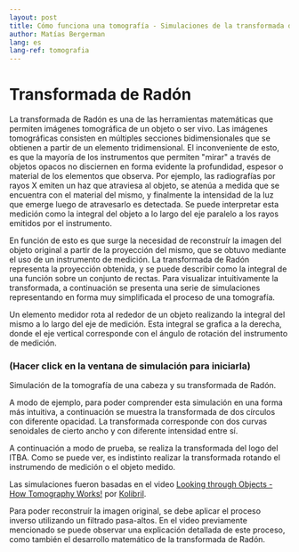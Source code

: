 ```yaml
---
layout: post
title: Cómo funciona una tomografía - Simulaciones de la transformada de Radón
author: Matías Bergerman
lang: es
lang-ref: tomografia
---
```


<script src="assets/files/tomografia-files/tomography.js"></script>

# Transformada de Radón

La transformada de Radón es una de las herramientas matemáticas que permiten imágenes tomográfica de un objeto o ser vivo. Las imágenes tomográficas consisten en múltiples secciones bidimensionales que se obtienen a partir de un elemento tridimensional. El inconveniente de esto, es que la mayoría de los instrumentos que permiten "mirar" a través de objetos opacos no disciernen en forma evidente la profundidad, espesor o material de los elementos que observa. Por ejemplo, las radiografías por rayos X emiten un haz que atraviesa al objeto, se atenúa a medida que se encuentra con el material del mismo, y finalmente la intensidad de la luz que emerge luego de atravesarlo es detectada. Se puede interpretar esta medición como la integral del objeto a lo largo del eje paralelo a los rayos emitidos por el instrumento.

En función de esto es que surge la necesidad de reconstruír la imagen del objeto original a partir de la proyección del mismo, que se obtuvo mediante el uso de un instrumento de medición. La transformada de Radón representa la proyección obtenida, y se puede describir como la integral de una función sobre un conjunto de rectas. Para visualizar intuitivamente la transformada, a continuación se presenta una serie de simulaciones representando en forma muy simplificada el proceso de una tomografía.

Un elemento medidor rota al rededor de un objeto realizando la integral del mismo a lo largo del eje de medición. Esta integral se grafica a la derecha, donde el eje vertical corresponde con el ángulo de rotación del instrumento de medición.

### (Hacer click en la ventana de simulación para iniciarla)
<div id="sketch-tomography" style="max-width:800px;"></div>
Simulación de la tomografía de una cabeza y su transformada de Radón.

A modo de ejemplo, para poder comprender esta simulación en una forma más intuitiva, a continuación se muestra la transformada de dos círculos con diferente opacidad. La transformada corresponde con dos curvas senoidales de cierto ancho y con diferente intensidad entre sí.

<div id="sketch-tomography-dots" style="max-width:800px;"></div>

A continuación a modo de prueba, se realiza la transformada del logo del ITBA. Como se puede ver, es indistinto realizar la transformada rotando el instrumendo de medición o el objeto medido.

<div id="sketch-tomography-logo" style="max-width:800px;"></div>
<div id="sketch-tomography-logo2" style="max-width:800px;"></div>


Las simulaciones fueron basadas en el video [Looking through Objects - How Tomography Works!](https://youtu.be/f0sxjhGHRPo) por [Kolibril](https://www.youtube.com/@Kolibril).

Para poder reconstruír la imagen original, se debe aplicar el proceso inverso utilizando un filtrado pasa-altos. En el video previamente mencionado se puede observar una explicación detallada de este proceso, como también el desarrollo matemático de la transformada de Radón.